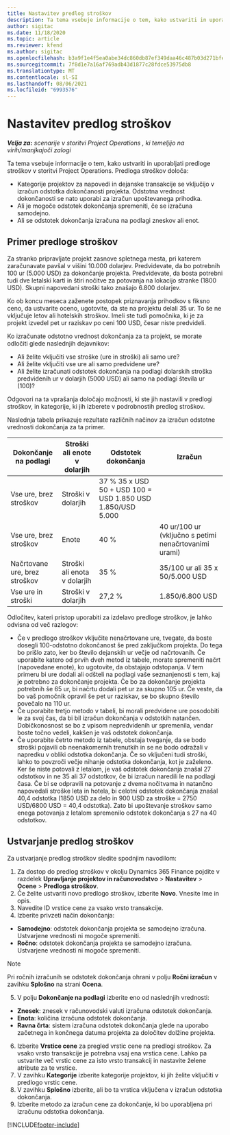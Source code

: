 ```yaml
---
title: Nastavitev predlog stroškov
description: Ta tema vsebuje informacije o tem, kako ustvariti in uporabljati predloge stroškov v storitvi Project Operations.
author: sigitac
ms.date: 11/18/2020
ms.topic: article
ms.reviewer: kfend
ms.author: sigitac
ms.openlocfilehash: b3a9f1e4f5ea0abe34dc860db87ef349daa46c487b03d271bfe207868c521f39
ms.sourcegitcommit: 7f8d1e7a16af769adb43d1877c28fdce53975db8
ms.translationtype: MT
ms.contentlocale: sl-SI
ms.lasthandoff: 08/06/2021
ms.locfileid: "6993576"
---
```

# <a name="set-up-cost-templates"></a>Nastavitev predlog stroškov

_**Velja za:** scenarije v storitvi Project Operations , ki temeljijo na virih/manjkajoči zalogi_


Ta tema vsebuje informacije o tem, kako ustvariti in uporabljati predloge stroškov v storitvi Project Operations. Predloga stroškov določa:

- Kategorije projektov za napovedi in dejanske transakcije se vključijo v izračun odstotka dokončanosti projekta. Odstotna vrednost dokončanosti se nato uporabi za izračun upoštevanega prihodka.
- Ali je mogoče odstotek dokončanja spremeniti, če se izračuna samodejno.
- Ali se odstotek dokončanja izračuna na podlagi zneskov ali enot.

## <a name="cost-template-example"></a>Primer predloge stroškov

Za stranko pripravljate projekt zasnove spletnega mesta, pri katerem zaračunavate pavšal v višini 10.000 dolarjev. Predvidevate, da bo potrebnih 100 ur (5.000 USD) za dokončanje projekta. Predvidevate, da bosta potrebni tudi dve letalski karti in štiri nočitve za potovanja na lokacijo stranke (1800 USD). Skupni napovedani stroški tako znašajo 6.800 dolarjev.

Ko ob koncu meseca zaženete postopek priznavanja prihodkov s fiksno ceno, da ustvarite oceno, ugotovite, da ste na projektu delali 35 ur. To še ne vključuje letov ali hotelskih stroškov. Imeli ste tudi pomočnika, ki je za projekt izvedel pet ur raziskav po ceni 100 USD, česar niste predvideli.

Ko izračunate odstotno vrednost dokončanja za ta projekt, se morate odločiti glede naslednjih dejavnikov:

- Ali želite vključiti vse stroške (ure in stroški) ali samo ure?
- Ali želite vključiti vse ure ali samo predvidene ure?
- Ali želite izračunati odstotek dokončanja na podlagi dolarskih stroška predvidenih ur v dolarjih (5000 USD) ali samo na podlagi števila ur (100)?

Odgovori na ta vprašanja določajo možnosti, ki ste jih nastavili v predlogi stroškov, in kategorije, ki jih izberete v podrobnostih predlog stroškov.

Naslednja tabela prikazuje rezultate različnih načinov za izračun odstotne vrednosti dokončanja za ta primer.

| Dokončanje na podlagi | Stroški ali enote v dolarjih | Odstotek dokončanja | Izračun |
| --- | --- | --- | --- |
| Vse ure, brez stroškov | Stroški v dolarjih | 37 % 35 x USD 50 + USD 100 = USD 1.850 USD 1.850/USD 5.000 |
| Vse ure, brez stroškov | Enote | 40 % | 40 ur/100 ur (vključno s petimi nenačrtovanimi urami) |
| Načrtovane ure, brez stroškov | Stroški ali enota v dolarjih | 35 % | 35/100 ur ali 35 x 50/5.000 USD |
| Vse ure in stroški | Stroški v dolarjih | 27,2 % | 1.850/6.800 USD |

Odločitev, kateri pristop uporabiti za izdelavo predloge stroškov, je lahko odvisna od več razlogov:

- Če v predlogo stroškov vključite nenačrtovane ure, tvegate, da boste dosegli 100-odstotno dokončanost še pred zaključkom projekta. Do tega bo prišlo zato, ker bo število dejanskih ur večje od načrtovanih. Če uporabite katero od prvih dveh metod iz tabele, morate spremeniti načrt (napovedane enote), ko ugotovite, da obstajajo odstopanja. V tem primeru bi ure dodali ali odšteli na podlagi vaše seznanjenosti s tem, kaj je potrebno za dokončanje projekta. Če bo za dokončanje projekta potrebnih še 65 ur, bi načrtu dodali pet ur za skupno 105 ur. Če veste, da bo vaš pomočnik opravil še pet ur raziskav, se bo skupno število povečalo na 110 ur.
- Če uporabite tretjo metodo v tabeli, bi morali predvidene ure posodobiti le za svoj čas, da bi bil izračun dokončanja v odstotkih natančen. Dobičkonosnost se bo z vpisom nepredvidenih ur spremenila, vendar boste točno vedeli, kakšen je vaš odstotek dokončanja.
- Če uporabite četrto metodo iz tabele, obstaja tveganje, da se bodo stroški pojavili ob neenakomernih trenutkih in se ne bodo odražali v napredku v obliki odstotka dokončanja. Če so vključeni tudi stroški, lahko to povzroči večje nihanje odstotka dokončanja, kot je zaželeno. Ker še niste potovali z letalom, je vaš odstotek dokončanja znašal 27 odstotkov in ne 35 ali 37 odstotkov, če bi izračun naredili le na podlagi časa. Če bi se odpravili na potovanje z dvema nočitvama in natančno napovedali stroške leta in hotela, bi celotni odstotek dokončanja znašal 40,4 odstotka (1850 USD za delo in 900 USD za stroške = 2750 USD/6800 USD = 40,4 odstotka). Zato bi upoštevanje stroškov samo enega potovanja z letalom spremenilo odstotek dokončanja s 27 na 40 odstotkov.

## <a name="create-cost-templates"></a>Ustvarjanje predlog stroškov
Za ustvarjanje predlog stroškov sledite spodnjim navodilom:

1. Za dostop do predlog stroškov v okolju Dynamics 365 Finance pojdite v razdelek **Upravljanje projektov in računovodstvo** > **Nastavitev** > **Ocene** > **Predloga stroškov**.
2. Če želite ustvariti novo predlogo stroškov, izberite **Novo**. Vnesite Ime in opis.
3. Navedite ID vrstice cene za vsako vrsto transakcije.
4. Izberite privzeti način dokončanja:

  - **Samodejno**: odstotek dokončanja projekta se samodejno izračuna. Ustvarjene vrednosti ni mogoče spremeniti.
  - **Ročno**: odstotek dokončanja projekta se samodejno izračuna. Ustvarjene vrednosti ni mogoče spremeniti.

  > [!NOTE]
  > Pri ročnih izračunih se odstotek dokončanja ohrani v polju **Ročni izračun** v zavihku **Splošno** na strani **Ocena**.

5. V polju **Dokončanje na podlagi** izberite eno od naslednjih vrednosti:

  - **Znesek**: znesek v računovodski valuti izračuna odstotek dokončanja.
  - **Enota**: količina izračuna odstotek dokončanja.
  - **Ravna črta**: sistem izračuna odstotek dokončanja glede na uporabo začetnega in končnega datuma projekta za določitev dolžine projekta.

6. Izberite **Vrstice cene** za pregled vrstic cene na predlogi stroškov. Za vsako vrsto transakcije je potrebna vsaj ena vrstica cene. Lahko pa ustvarite več vrstic cene za isto vrsto transakcij in nastavite želene atribute za te vrstice.
7. V zavihku **Kategorije** izberite kategorije projektov, ki jih želite vključiti v predlogo vrstic cene.
8. V zavihku **Splošno** izberite, ali bo ta vrstica vključena v izračun odstotka dokončanja.
9. Izberite metodo za izračun cene za dokončanje, ki bo uporabljena pri izračunu odstotka dokončanja.


[!INCLUDE[footer-include](../includes/footer-banner.md)]